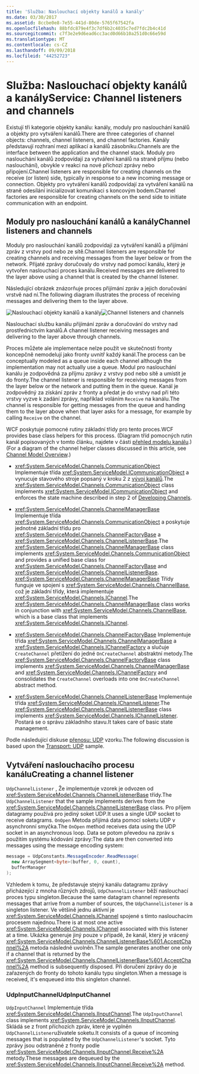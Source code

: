 ```yaml
---
title: 'Služba: Naslouchací objekty kanálů a kanály'
ms.date: 03/30/2017
ms.assetid: 8ccbe0e8-7e55-441d-80de-5765f67542fa
ms.openlocfilehash: 88bfdc879e4f3c7df6b2c4035c7ed7fdc2b4c41d
ms.sourcegitcommit: c7f3e2e9d6ead6cc3acd0d66b10a251d0c66e59d
ms.translationtype: MT
ms.contentlocale: cs-CZ
ms.lasthandoff: 09/09/2018
ms.locfileid: "44252723"
---
```

# <a name="service-channel-listeners-and-channels"></a><span data-ttu-id="7d910-102">Služba: Naslouchací objekty kanálů a kanály</span><span class="sxs-lookup"><span data-stu-id="7d910-102">Service: Channel listeners and channels</span></span>

<span data-ttu-id="7d910-103">Existují tři kategorie objekty kanálu: kanály, moduly pro naslouchání kanálů a objekty pro vytváření kanálů.</span><span class="sxs-lookup"><span data-stu-id="7d910-103">There are three categories of channel objects: channels, channel listeners, and channel factories.</span></span> <span data-ttu-id="7d910-104">Kanály představují rozhraní mezi aplikací a kanálů zásobníku.</span><span class="sxs-lookup"><span data-stu-id="7d910-104">Channels are the interface between the application and the channel stack.</span></span> <span data-ttu-id="7d910-105">Moduly pro naslouchání kanálů zodpovídají za vytváření kanálů na straně příjmu (nebo naslouchání), obvykle v reakci na nové příchozí zprávy nebo připojení.</span><span class="sxs-lookup"><span data-stu-id="7d910-105">Channel listeners are responsible for creating channels on the receive (or listen) side, typically in response to a new incoming message or connection.</span></span> <span data-ttu-id="7d910-106">Objekty pro vytváření kanálů zodpovídají za vytváření kanálů na straně odesílání inicializovat komunikaci s koncovým bodem.</span><span class="sxs-lookup"><span data-stu-id="7d910-106">Channel factories are responsible for creating channels on the send side to initiate communication with an endpoint.</span></span>

## <a name="channel-listeners-and-channels"></a><span data-ttu-id="7d910-107">Moduly pro naslouchání kanálů a kanály</span><span class="sxs-lookup"><span data-stu-id="7d910-107">Channel listeners and channels</span></span>

<span data-ttu-id="7d910-108">Moduly pro naslouchání kanálů zodpovídají za vytváření kanálů a přijímání zpráv z vrstvy pod nebo ze sítě.</span><span class="sxs-lookup"><span data-stu-id="7d910-108">Channel listeners are responsible for creating channels and receiving messages from the layer below or from the network.</span></span> <span data-ttu-id="7d910-109">Přijaté zprávy doručovaly do vrstvy nad pomocí kanálu, který je vytvořen naslouchací proces kanálu.</span><span class="sxs-lookup"><span data-stu-id="7d910-109">Received messages are delivered to the layer above using a channel that is created by the channel listener.</span></span>

<span data-ttu-id="7d910-110">Následující obrázek znázorňuje proces přijímání zpráv a jejich doručování vrstvě nad ní.</span><span class="sxs-lookup"><span data-stu-id="7d910-110">The following diagram illustrates the process of receiving messages and delivering them to the layer above.</span></span>

<span data-ttu-id="7d910-111">![Naslouchací objekty kanálů a kanály](./media/wcfc-wcfchannelsigure1highlevelc.gif "wcfc_WCFChannelsigure1HighLevelc")</span><span class="sxs-lookup"><span data-stu-id="7d910-111">![Channel listeners and channels](./media/wcfc-wcfchannelsigure1highlevelc.gif "wcfc_WCFChannelsigure1HighLevelc")</span></span>

<span data-ttu-id="7d910-112">Naslouchací službu kanálu přijímání zpráv a doručování do vrstvy nad prostřednictvím kanálů.</span><span class="sxs-lookup"><span data-stu-id="7d910-112">A channel listener receiving messages and delivering to the layer above through channels.</span></span>

<span data-ttu-id="7d910-113">Proces můžete ale implementace nelze použít ve skutečnosti fronty koncepčně nemodelují jako fronty uvnitř každý kanál.</span><span class="sxs-lookup"><span data-stu-id="7d910-113">The process can be conceptually modeled as a queue inside each channel although the implementation may not actually use a queue.</span></span> <span data-ttu-id="7d910-114">Modul pro naslouchání kanálu je zodpovědná za příjmu zprávy z vrstvy pod nebo sítě a umístit je do fronty.</span><span class="sxs-lookup"><span data-stu-id="7d910-114">The channel listener is responsible for receiving messages from the layer below or the network and putting them in the queue.</span></span> <span data-ttu-id="7d910-115">Kanál je zodpovědný za získání zpráv z fronty a předat je do vrstvy nad při této vrstvy vyzve k zadání zprávy, například voláním `Receive` na kanálu.</span><span class="sxs-lookup"><span data-stu-id="7d910-115">The channel is responsible for getting messages from the queue and handing them to the layer above when that layer asks for a message, for example by calling `Receive` on the channel.</span></span>

<span data-ttu-id="7d910-116">WCF poskytuje pomocné rutiny základní třídy pro tento proces.</span><span class="sxs-lookup"><span data-stu-id="7d910-116">WCF provides base class helpers for this process.</span></span> <span data-ttu-id="7d910-117">(Diagram tříd pomocných rutin kanál popisovaných v tomto článku, najdete v části [přehled modelu kanálu](channel-model-overview.md).)</span><span class="sxs-lookup"><span data-stu-id="7d910-117">(For a diagram of the channel helper classes discussed in this article, see [Channel Model Overview](channel-model-overview.md).)</span></span>

- <span data-ttu-id="7d910-118"><xref:System.ServiceModel.Channels.CommunicationObject> Implementuje třída <xref:System.ServiceModel.ICommunicationObject> a vynucuje stavového stroje popsaný v kroku 2 z [vývoj kanálů](developing-channels.md).</span><span class="sxs-lookup"><span data-stu-id="7d910-118">The <xref:System.ServiceModel.Channels.CommunicationObject> class implements <xref:System.ServiceModel.ICommunicationObject> and enforces the state machine described in step 2 of [Developing Channels](developing-channels.md).</span></span>

- <span data-ttu-id="7d910-119"><xref:System.ServiceModel.Channels.ChannelManagerBase> Implementuje třída <xref:System.ServiceModel.Channels.CommunicationObject> a poskytuje jednotné základní třídu pro <xref:System.ServiceModel.Channels.ChannelFactoryBase> a <xref:System.ServiceModel.Channels.ChannelListenerBase>.</span><span class="sxs-lookup"><span data-stu-id="7d910-119">The <xref:System.ServiceModel.Channels.ChannelManagerBase> class implements <xref:System.ServiceModel.Channels.CommunicationObject> and provides a unified base class for <xref:System.ServiceModel.Channels.ChannelFactoryBase> and <xref:System.ServiceModel.Channels.ChannelListenerBase>.</span></span> <span data-ttu-id="7d910-120"><xref:System.ServiceModel.Channels.ChannelManagerBase> Třídy funguje ve spojení s <xref:System.ServiceModel.Channels.ChannelBase>, což je základní třídy, která implementuje <xref:System.ServiceModel.Channels.IChannel>.</span><span class="sxs-lookup"><span data-stu-id="7d910-120">The <xref:System.ServiceModel.Channels.ChannelManagerBase> class works in conjunction with <xref:System.ServiceModel.Channels.ChannelBase>, which is a base class that implements <xref:System.ServiceModel.Channels.IChannel>.</span></span>

- <span data-ttu-id="7d910-121"><xref:System.ServiceModel.Channels.ChannelFactoryBase> Implementuje třída <xref:System.ServiceModel.Channels.ChannelManagerBase> a <xref:System.ServiceModel.Channels.IChannelFactory> a slučuje `CreateChannel` přetížení do jedné `OnCreateChannel` abstraktní metody.</span><span class="sxs-lookup"><span data-stu-id="7d910-121">The <xref:System.ServiceModel.Channels.ChannelFactoryBase> class implements <xref:System.ServiceModel.Channels.ChannelManagerBase> and <xref:System.ServiceModel.Channels.IChannelFactory> and consolidates the `CreateChannel` overloads into one `OnCreateChannel` abstract method.</span></span>

- <span data-ttu-id="7d910-122"><xref:System.ServiceModel.Channels.ChannelListenerBase> Implementuje třída <xref:System.ServiceModel.Channels.IChannelListener>.</span><span class="sxs-lookup"><span data-stu-id="7d910-122">The <xref:System.ServiceModel.Channels.ChannelListenerBase> class implements <xref:System.ServiceModel.Channels.IChannelListener>.</span></span> <span data-ttu-id="7d910-123">Postará se o správu základního stavu.</span><span class="sxs-lookup"><span data-stu-id="7d910-123">It takes care of basic state management.</span></span>

<span data-ttu-id="7d910-124">Podle následující diskuse [přenosu: UDP](../../../../docs/framework/wcf/samples/transport-udp.md) vzorku.</span><span class="sxs-lookup"><span data-stu-id="7d910-124">The following discussion is based upon the [Transport: UDP](../../../../docs/framework/wcf/samples/transport-udp.md) sample.</span></span>

## <a name="creating-a-channel-listener"></a><span data-ttu-id="7d910-125">Vytváření naslouchacího procesu kanálu</span><span class="sxs-lookup"><span data-stu-id="7d910-125">Creating a channel listener</span></span>

<span data-ttu-id="7d910-126">`UdpChannelListener` , Že implementuje vzorek je odvozen od <xref:System.ServiceModel.Channels.ChannelListenerBase> třídy.</span><span class="sxs-lookup"><span data-stu-id="7d910-126">The `UdpChannelListener` that the sample implements derives from the <xref:System.ServiceModel.Channels.ChannelListenerBase> class.</span></span> <span data-ttu-id="7d910-127">Pro příjem datagramy používá pro jediný soket UDP.</span><span class="sxs-lookup"><span data-stu-id="7d910-127">It uses a single UDP socket to receive datagrams.</span></span> <span data-ttu-id="7d910-128">`OnOpen` Metoda přijímá data pomocí soketu UDP v asynchronní smyčka.</span><span class="sxs-lookup"><span data-stu-id="7d910-128">The `OnOpen` method receives data using the UDP socket in an asynchronous loop.</span></span> <span data-ttu-id="7d910-129">Data se potom převedou na zpráv s použitím systému kódování zprávy:</span><span class="sxs-lookup"><span data-stu-id="7d910-129">The data are then converted into messages using the message encoding system:</span></span>

```csharp
message = UdpConstants.MessageEncoder.ReadMessage(
  new ArraySegment<byte>(buffer, 0, count),
  bufferManager
);
```

<span data-ttu-id="7d910-130">Vzhledem k tomu, že představuje stejný kanálu datagramu zprávy přicházející z mnoha různých zdrojů, `UdpChannelListener` běží naslouchací proces typu singleton.</span><span class="sxs-lookup"><span data-stu-id="7d910-130">Because the same datagram channel represents messages that arrive from a number of sources, the `UdpChannelListener` is a singleton listener.</span></span> <span data-ttu-id="7d910-131">Ve většině jednu aktivní je <xref:System.ServiceModel.Channels.IChannel> spojené s tímto naslouchacím procesem najednou.</span><span class="sxs-lookup"><span data-stu-id="7d910-131">There is at most one active <xref:System.ServiceModel.Channels.IChannel> associated with this listener at a time.</span></span> <span data-ttu-id="7d910-132">Ukázka generuje jiný pouze v případě, že kanál, který je vrácený <xref:System.ServiceModel.Channels.ChannelListenerBase%601.AcceptChannel%2A> metoda následně uvolněn.</span><span class="sxs-lookup"><span data-stu-id="7d910-132">The sample generates another one only if a channel that is returned by the <xref:System.ServiceModel.Channels.ChannelListenerBase%601.AcceptChannel%2A> method is subsequently disposed.</span></span> <span data-ttu-id="7d910-133">Při doručení zprávy do je zařazených do fronty do tohoto kanálu typu singleton.</span><span class="sxs-lookup"><span data-stu-id="7d910-133">When a message is received, it's enqueued into this singleton channel.</span></span>

### <a name="udpinputchannel"></a><span data-ttu-id="7d910-134">UdpInputChannel</span><span class="sxs-lookup"><span data-stu-id="7d910-134">UdpInputChannel</span></span>

<span data-ttu-id="7d910-135">`UdpInputChannel` Implementuje třída <xref:System.ServiceModel.Channels.IInputChannel>.</span><span class="sxs-lookup"><span data-stu-id="7d910-135">The `UdpInputChannel` class implements <xref:System.ServiceModel.Channels.IInputChannel>.</span></span> <span data-ttu-id="7d910-136">Skládá se z front příchozích zpráv, které je vyplněn `UdpChannelListener`uživatele soketu.</span><span class="sxs-lookup"><span data-stu-id="7d910-136">It consists of a queue of incoming messages that is populated by the `UdpChannelListener`'s socket.</span></span> <span data-ttu-id="7d910-137">Tyto zprávy jsou odstraněné z fronty podle <xref:System.ServiceModel.Channels.IInputChannel.Receive%2A> metody.</span><span class="sxs-lookup"><span data-stu-id="7d910-137">These messages are dequeued by the <xref:System.ServiceModel.Channels.IInputChannel.Receive%2A> method.</span></span>
